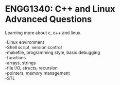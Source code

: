 # ENGG1340: C++ and Linux Advanced Questions

Learning more about c, c++ and linux.    

-Linux environment   
-Shell script, version control   
-makefile, programming style, basic debugging   
-functions   
-arrays, strings   
-file I/O, structs, recursion   
-pointers, memory management   
-STL   
